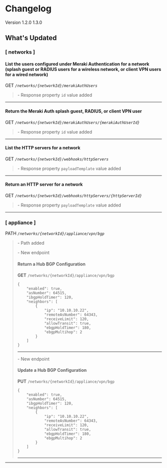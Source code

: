 Changelog
=========

Version 1.2.0 1.3.0

What's Updated
--------------

### \[ networks \]

#### List the users configured under Meraki Authentication for a network (splash guest or RADIUS users for a wireless network, or client VPN users for a wired network)

GET _`/networks/{networkId}/merakiAuthUsers`_

> \- Response property `id` value added

* * *

#### Return the Meraki Auth splash guest, RADIUS, or client VPN user

GET _`/networks/{networkId}/merakiAuthUsers/{merakiAuthUserId}`_

> \- Response property `id` value added

* * *

#### List the HTTP servers for a network

GET _`/networks/{networkId}/webhooks/httpServers`_

> \- Response property `payloadTemplate` value added

* * *

#### Return an HTTP server for a network

GET _`/networks/{networkId}/webhooks/httpServers/{httpServerId}`_

> \- Response property `payloadTemplate` value added

* * *

### \[ appliance \]

PATH _`/networks/{networkId}/appliance/vpn/bgp`_

> \- Path added  
>   
> \- New endpoint
> 
> #### Return a Hub BGP Configuration
> 
> **GET** `/networks/{networkId}/appliance/vpn/bgp`  
> 
>     {
>         "enabled": true,
>         "asNumber": 64515,
>         "ibgpHoldTimer": 120,
>         "neighbors": [
>             {
>                 "ip": "10.10.10.22",
>                 "remoteAsNumber": 64343,
>                 "receiveLimit": 120,
>                 "allowTransit": true,
>                 "ebgpHoldTimer": 180,
>                 "ebgpMultihop": 2
>             }
>         ]
>     }
> 
> * * *
> 
>   
> \- New endpoint
> 
> #### Update a Hub BGP Configuration
> 
> **PUT** `/networks/{networkId}/appliance/vpn/bgp`  
> 
>     {
>         "enabled": true,
>         "asNumber": 64515,
>         "ibgpHoldTimer": 120,
>         "neighbors": [
>             {
>                 "ip": "10.10.10.22",
>                 "remoteAsNumber": 64343,
>                 "receiveLimit": 120,
>                 "allowTransit": true,
>                 "ebgpHoldTimer": 180,
>                 "ebgpMultihop": 2
>             }
>         ]
>     }
> 
> * * *

* * *